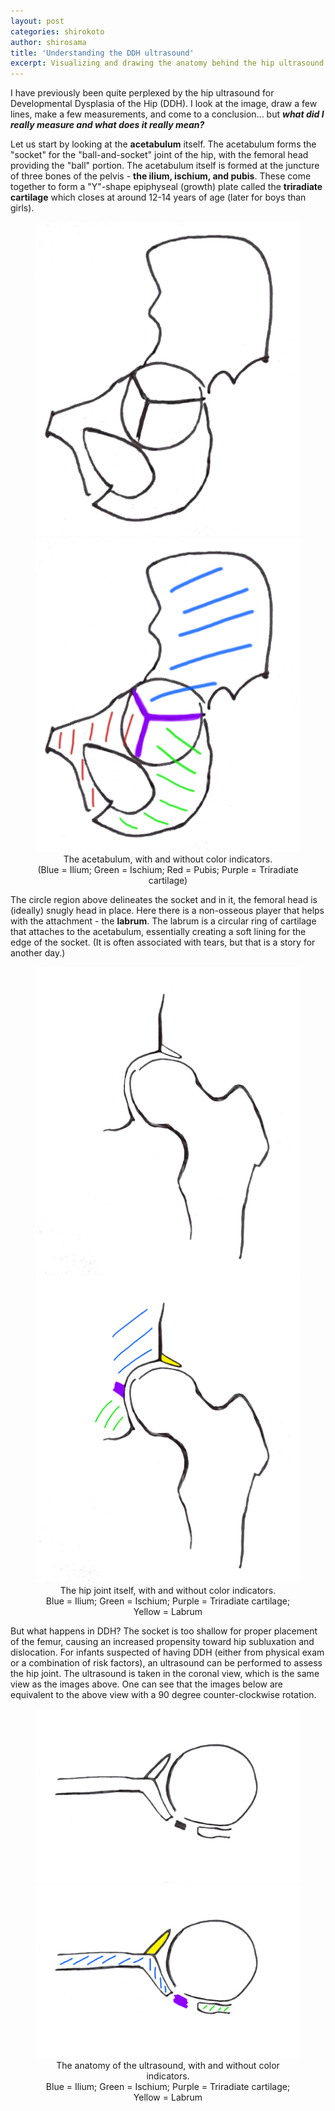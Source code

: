 ```yaml
---
layout: post
categories: shirokoto
author: shirosama
title: 'Understanding the DDH ultrasound'
excerpt: Visualizing and drawing the anatomy behind the hip ultrasound for developmental dysplasia of the hip.
---
```


I have previously been quite perplexed by the hip ultrasound for Developmental Dysplasia of the Hip (DDH). I look at the image, draw a few lines, make a few measurements, and come to a conclusion... but <b><i>what did I really measure and what does it really mean?</i></b>

Let us start by looking at the <b>acetabulum</b> itself. The acetabulum forms the "socket" for the "ball-and-socket" joint of the hip, with the femoral head providing the "ball" portion. The acetabulum itself is formed at the juncture of three bones of the pelvis - <b>the ilium, ischium, and pubis</b>. These come together to form a "Y"-shape epiphyseal (growth) plate called the <b>triradiate cartilage</b> which closes at around 12-14 years of age (later for boys than girls). 

<figure class = "half">
    <img src = "/shirokoto/acetabulum.png">
    <img src = "/shirokoto/acetabulum_color.png">
    <figcaption><center>The acetabulum, with and without color indicators. 
    <br>(Blue = Ilium; Green = Ischium; Red = Pubis; Purple = Triradiate cartilage)</center></figcaption>
</figure>

The circle region above delineates the socket and in it, the femoral head is (ideally) snugly head in place. Here there is a non-osseous player that helps with the attachment - the <b>labrum</b>. The labrum is a circular ring of cartilage that attaches to the acetabulum, essentially creating a soft lining for the edge of the socket. (It is often associated with tears, but that is a story for another day.)

<figure class = "half">
    <img src = "/shirokoto/hip_joint.png">
    <img src = "/shirokoto/hip_joint_color.png">
    <figcaption><center>The hip joint itself, with and without color indicators. 
    <br>Blue = Ilium; Green = Ischium; Purple = Triradiate cartilage; Yellow = Labrum</center></figcaption>
</figure>

But what happens in DDH? The socket is too shallow for proper placement of the femur, causing an increased propensity toward hip subluxation and dislocation. For infants suspected of having DDH (either from physical exam or a combination of risk factors), an ultrasound can be performed to assess the hip joint. The ultrasound is taken in the coronal view, which is the same view as the images above. One can see that the images below are equivalent to the above view with a 90 degree counter-clockwise rotation.

<figure class = "half">
    <img src = "/shirokoto/ultrasound.png">
    <img src = "/shirokoto/ultrasound_color.png">
    <figcaption><center>The anatomy of the ultrasound, with and without color indicators. 
    <br>Blue = Ilium; Green = Ischium; Purple = Triradiate cartilage; Yellow = Labrum</center></figcaption>
</figure>
